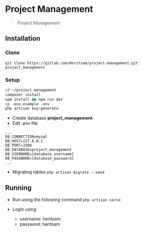 # Project Management

> Project Management

## Installation

### Clone

`git clone https://gitlab.com/Heritsam/project-management.git project_management`

### Setup

```bash
cd ~/project_management
composer install
npm install && npm run dev
cp .env.example .env
php artisan key:generate
```
- Create database **project_management**
- Edit .env file

```shell
...
DB_CONNECTION=mysql
DB_HOST=127.0.0.1
DB_PORT=3306
DB_DATABASE=project_management
DB_USERNAME=[database_username]
DB_PASSWORD=[database_password]
...
```

- Migrating tables
`php artisan migrate --seed`

## Running

- Run using the following command
`php artisan serve`

- Login using
  - username: heritsam
  - password: heritsam
